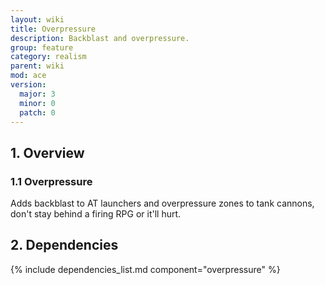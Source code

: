 ```yaml
---
layout: wiki
title: Overpressure
description: Backblast and overpressure.
group: feature
category: realism
parent: wiki
mod: ace
version:
  major: 3
  minor: 0
  patch: 0
---
```


## 1. Overview

### 1.1 Overpressure
Adds backblast to AT launchers and overpressure zones to tank cannons, don't stay behind a firing RPG or it'll hurt.

## 2. Dependencies

{% include dependencies_list.md component="overpressure" %}
